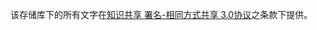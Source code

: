 该存储库下的所有文字在[知识共享 署名-相同方式共享 3.0协议](https://zh.wikipedia.org/zh-cn/Wikipedia%3ACC_BY-SA_3.0%E5%8D%8F%E8%AE%AE%E6%96%87%E6%9C%AC)之条款下提供。
